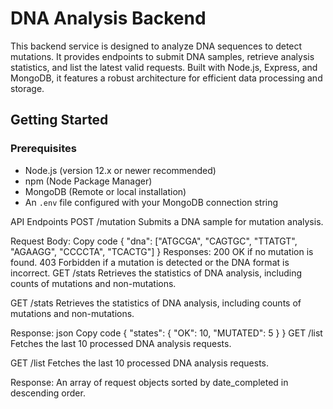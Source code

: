 # DNA Analysis Backend

This backend service is designed to analyze DNA sequences to detect mutations. It provides endpoints to submit DNA samples, retrieve analysis statistics, and list the latest valid requests. Built with Node.js, Express, and MongoDB, it features a robust architecture for efficient data processing and storage.

## Getting Started

### Prerequisites

- Node.js (version 12.x or newer recommended)
- npm (Node Package Manager)
- MongoDB (Remote or local installation)
- An `.env` file configured with your MongoDB connection string

API Endpoints
POST /mutation
Submits a DNA sample for mutation analysis.

Request Body:
Copy code
{
  "dna": ["ATGCGA", "CAGTGC", "TTATGT", "AGAAGG", "CCCCTA", "TCACTG"]
}
Responses:
200 OK if no mutation is found.
403 Forbidden if a mutation is detected or the DNA format is incorrect.
GET /stats
Retrieves the statistics of DNA analysis, including counts of mutations and non-mutations.

GET /stats
Retrieves the statistics of DNA analysis, including counts of mutations and non-mutations.

Response:
json
Copy code
{
  "states": {
    "OK": 10,
    "MUTATED": 5
  }
}
GET /list
Fetches the last 10 processed DNA analysis requests.

GET /list
Fetches the last 10 processed DNA analysis requests.

Response:
An array of request objects sorted by date_completed in descending order.

